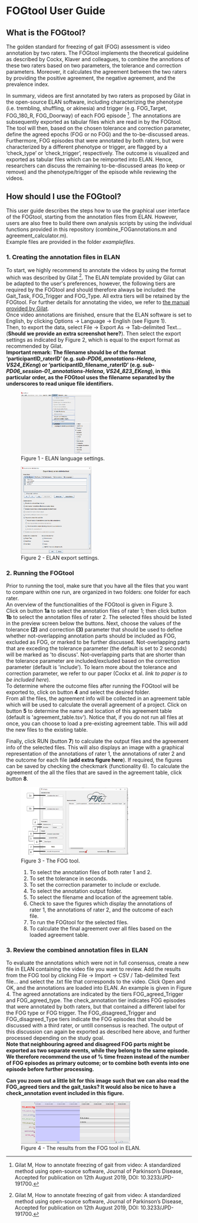 # FOGtool User Guide #

## What is the FOGtool? ##
The golden standard for freezing of gait (FOG) assessment is video annotation by two raters. The FOGtool implements the theoretical guideline as described by Cockx, Klaver and colleagues, to combine the annotions of these two raters based on two parameters, the tolerance and correction parameters. Moreover, it calculates the agreement between the two raters by providing the positive agreement, the negative agreement, and the prevalence index.

In summary, videos are first annotated by two raters as proposed by Gilat in the open-source ELAN software, including characterizing the phenotype (i.e. trembling, shuffling, or akinesia) and trigger (e.g. FOG_Target, FOG_180_R, FOG_Doorway) of each FOG episode [^1]. The annotations are subsequently exported as tabular files which are read in by the FOGtool. The tool will then, based on the chosen tolerance and correction parameter, define the agreed epochs (FOG or no FOG) and the to-be-discussed areas. Furthermore, FOG episodes that were annotated by both raters, but were characterized by a different phenotype or trigger, are flagged by a ‘check_type’ or ‘check_trigger’, respectively. The outcome is visualized and exported as tabular files which can be reimported into ELAN. Hence, researchers can discuss the remaining to-be-discussed areas (to keep or remove) and the phenotype/trigger of the episode while reviewing the videos. 

## How should I use the FOGtool? ##
This user guide describes the steps how to use the graphical user interface of the FOGtool, starting from the annotation files from ELAN. However, users are also free to build there own analysis scripts by using the individual functions provided in this repository (combine_FOGannotations.m and agreement_calculator.m).<br>
Example files are provided in the folder *examplefiles*.

### 1.  Creating the annotation files in ELAN ###
To start, we highly recommend to annotate the videos by using the format which was described by Gilat [^1]. The ELAN template provided by Gilat can be adapted to the user's preferences, however, the following tiers are required by the FOGtool and should therefore always be included: the Gait_Task, FOG_Trigger and FOG_Type. All extra tiers will be retained by the FOGtool. For further details for annotating the video, we refer to [the manual provided by Gilat](https://morangilat.com/wp-content/uploads/2019/09/FOG_Scoring_User_guide_v1.0.pdf). <br>
Once video annotations are finished, ensure that the ELAN software is set to English, by clicking Options &rarr; Language &rarr; English (see Figure 1). <br>
Then, to export the data, select File &rarr; Export As &rarr; Tab-delimited Text...(**Should we provide an extra screenshot here?**). Then select the export settings as indicated by Figure 2, which is equal to the export format as recommended by Gilat. <br> 
**Important remark: The filename should be of the format ‘participantID_raterID’ (e.g. *sub-PD06_annotations-Helena*, *VS24_EKeng*) or ‘participantID_filename_raterID’ (e.g. *sub-PD06_session-01_annotations-Helena*, *VS24_823_EKeng*), in this particular order, as the FOGtool uses the filename separated by the underscores to read unique file identifiers.**

<figure>
<img src="https://github.com/helenacockx/FOG_annotations/blob/main/Images/ELAN_language.png" style="width:45%">
<figcaption align = "left">Figure 1 - ELAN language settings.</figcaption>
 </figure>
 
 <figure>
 <img src="https://github.com/helenacockx/FOG_annotations/blob/main/Images/ELAN_Export_options.PNG" style="width:45%">
<figcaption align = "left">Figure 2 - ELAN export settings.</figcaption>
 </figure>
 
### 2. Running the FOGtool ###
Prior to running the tool, make sure that you have all the files that you want to compare within one run, are organized in two folders: one folder for each rater. <br>
An overview of the functionalities of the FOGtool is given in Figure 3.<br>
Click on button **1a** to select the annotation files of rater 1; then click button **1b** to select the annotation files of rater 2. The selected files should be listed in the preview screen below the buttons. 
Next, choose the values of the tolerance **(2)** and correction **(3)** parameter that should be used to define whether not-overlapping annotation parts should be included as FOG, excluded as FOG, or marked to be further discussed. Not-overlapping parts that are exceding the tolerance parameter (the default is set to 2 seconds) will be marked as 'to discuss'. Not-overlapping parts that are shorter than the tolerance parameter are included/excluded based on the correction parameter (default is 'include'). To learn more about the tolerance and correction parameter, we refer to our paper (Cockx et al. *link to paper is to be included here*).<br>
To determine where the outcome files after running the FOGtool will be exported to, click on button **4** and select the desired folder.<br>
From all the files, the agreement info will be collected in an agreement table which will be used to calculate the overall agreement of a project. Click on button **5** to determine the name and location of this agreement table (default is 'agreement_table.tsv'). Notice that, if you do not run all files at once, you can choose to load a pre-existing agreement table. This will add the new files to the existing table.

Finally, click RUN (button **7**) to calculate the output files and the agreement info of the selected files. This will also displays an image with a graphical representation of the annotations of rater 1, the annotations of rater 2 and the outcome for each file (**add extra figure here**). If required, the figures can be saved by checking the checkmark (functionality 6). To calculate the agreement of the all the files that are saved in the agreement table, click button **8**. 

<figure>
 <img src="https://github.com/helenacockx/FOG_annotations/blob/main/Images/FOGtool_nummers_Klad.png" style="width:70%">
<figcaption align = "left">Figure 3 - The FOG tool.
 
1.	To select the annotation files of both rater 1 and 2.
2.	To set the tolerance in seconds.
3.	To set the correction parameter to include or exclude.
4.	To select the annotation output folder.
5.	To select the filename and location of the agreement table. 
6.	Check to save the figures which display the annotations of rater 1, the annotations of rater 2, and the outcome of each file.
7.	To run the FOGtool for the selected files.
8.	To calculate the final agreement over all files based on the loaded agreement table. </figcaption>
 </figure>

### 3. Review the combined annotation files in ELAN ###
To evaluate the annotations which were not in full consensus, create a new file in ELAN containing the video file you want to review. 
Add the results from the FOG tool by clicking File &rarr; Import &rarr; CSV / Tab-delimited Text file... and select the .txt file that corresponds to the video. 
Click Open and OK, and the annotations are loaded into ELAN. An example is given in Figure 4. The agreed annotations are indicated by the tiers FOG_agreed_Trigger and FOG_agreed_type. The check_annotation tier indicates FOG episodes that were annotated by both raters, but that contained a different label for the FOG type or FOG trigger. The FOG_disagreed_Trigger and FOG_disagreed_Type tiers indicate the FOG episodes that should be discussed with a third rater, or untill consensus is reached. The output of this discussion can again be exported as described here above, and further processed depending on the study goal.<br>
**Note that neighbouring agreed and disagreed FOG parts might be exported as two separate events, while they belong to the same episode. We therefore recommend the use of % time frozen instead of the number of FOG episodes as primary outcome; or to combine both events into one episode before further processing.**

**Can you zoom out a little bit for this image such that we can also read the FOG_agreed tiers and the gait_tasks? It would also be nice to have a check_annotation event included in this figure.**


<figure>
 <img src="https://github.com/helenacockx/FOG_annotations/blob/main/Images/ELAN_result.png" style="width:70%">
<figcaption align = "left"> Figure 4 - The results from the FOG tool in ELAN.</figcaption>
 </figure>
 
[^1]: Gilat M, How to annotate freezing of gait from video: A standardized method using open-source software, Journal of Parkinson’s Disease, Accepted for publication on 12th August 2019, DOI: 10.3233/JPD-191700.
